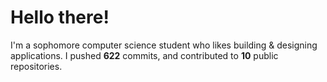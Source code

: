 # Hello there!
I'm a sophomore computer science student who likes building & designing applications. I pushed **622** commits, and contributed to **10** public repositories.
